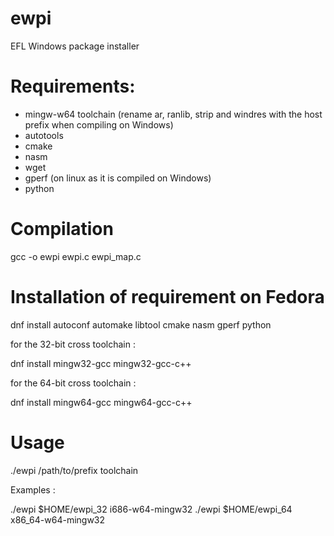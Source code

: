 # ewpi
EFL Windows package installer

# Requirements:
 * mingw-w64 toolchain (rename ar, ranlib, strip and windres with the host prefix when compiling on Windows)
 * autotools
 * cmake
 * nasm
 * wget
 * gperf (on linux as it is compiled on Windows)
 * python

# Compilation

gcc -o ewpi ewpi.c ewpi_map.c

# Installation of requirement on Fedora

dnf install autoconf automake libtool cmake nasm gperf python

for the 32-bit cross toolchain :

dnf install mingw32-gcc mingw32-gcc-c++

for the 64-bit cross toolchain :

dnf install mingw64-gcc mingw64-gcc-c++

# Usage

./ewpi /path/to/prefix toolchain

Examples :

./ewpi $HOME/ewpi_32 i686-w64-mingw32
./ewpi $HOME/ewpi_64 x86_64-w64-mingw32

